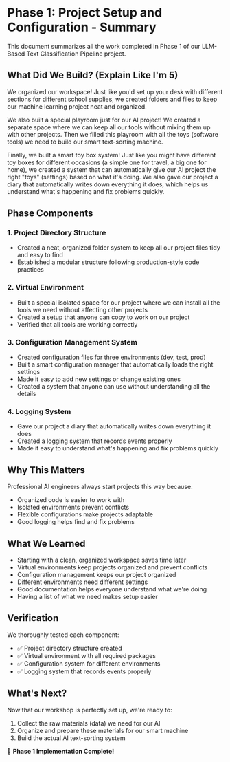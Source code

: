 # Phase 1: Project Setup and Configuration - Summary

This document summarizes all the work completed in Phase 1 of our LLM-Based Text Classification Pipeline project.

## What Did We Build? (Explain Like I'm 5)

We organized our workspace! Just like you'd set up your desk with different sections for different school supplies, we created folders and files to keep our machine learning project neat and organized.

We also built a special playroom just for our AI project! We created a separate space where we can keep all our tools without mixing them up with other projects. Then we filled this playroom with all the toys (software tools) we need to build our smart text-sorting machine.

Finally, we built a smart toy box system! Just like you might have different toy boxes for different occasions (a simple one for travel, a big one for home), we created a system that can automatically give our AI project the right "toys" (settings) based on what it's doing. We also gave our project a diary that automatically writes down everything it does, which helps us understand what's happening and fix problems quickly.

## Phase Components

### 1. Project Directory Structure
- Created a neat, organized folder system to keep all our project files tidy and easy to find
- Established a modular structure following production-style code practices

### 2. Virtual Environment
- Built a special isolated space for our project where we can install all the tools we need without affecting other projects
- Created a setup that anyone can copy to work on our project
- Verified that all tools are working correctly

### 3. Configuration Management System
- Created configuration files for three environments (dev, test, prod)
- Built a smart configuration manager that automatically loads the right settings
- Made it easy to add new settings or change existing ones
- Created a system that anyone can use without understanding all the details

### 4. Logging System
- Gave our project a diary that automatically writes down everything it does
- Created a logging system that records events properly
- Made it easy to understand what's happening and fix problems quickly

## Why This Matters

Professional AI engineers always start projects this way because:
- Organized code is easier to work with
- Isolated environments prevent conflicts
- Flexible configurations make projects adaptable
- Good logging helps find and fix problems

## What We Learned

- Starting with a clean, organized workspace saves time later
- Virtual environments keep projects organized and prevent conflicts
- Configuration management keeps our project organized
- Different environments need different settings
- Good documentation helps everyone understand what we're doing
- Having a list of what we need makes setup easier

## Verification

We thoroughly tested each component:
- ✅ Project directory structure created
- ✅ Virtual environment with all required packages
- ✅ Configuration system for different environments
- ✅ Logging system that records events properly

## What's Next?

Now that our workshop is perfectly set up, we're ready to:
1. Collect the raw materials (data) we need for our AI
2. Organize and prepare these materials for our smart machine
3. Build the actual AI text-sorting system

🎉 **Phase 1 Implementation Complete!**